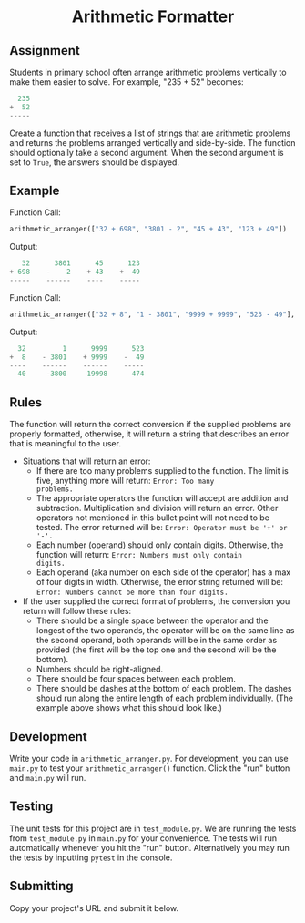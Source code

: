 <h1 align="center"><string>Arithmetic Formatter</string></h1>

## **Assignment**

Students in primary school often arrange arithmetic problems vertically to make them easier to solve. For example, "235 + 52" becomes:
```python
  235
+  52
-----
```
Create a function that receives a list of strings that are arithmetic problems and returns the problems arranged vertically and side-by-side. The function should optionally take a second argument. When the second argument is set to <code>True</code>, the answers should be displayed.

## **Example**

Function Call:
```python
arithmetic_arranger(["32 + 698", "3801 - 2", "45 + 43", "123 + 49"])
```
Output:
```python
   32      3801      45      123
+ 698    -    2    + 43    +  49
-----    ------    ----    -----
```
Function Call:
```python
arithmetic_arranger(["32 + 8", "1 - 3801", "9999 + 9999", "523 - 49"], True)
```
Output:
```python
  32         1      9999      523
+  8    - 3801    + 9999    -  49
----    ------    ------    -----
  40     -3800     19998      474
```
## **Rules**

The function will return the correct conversion if the supplied problems are properly formatted, otherwise, it will return a string that describes an error that is meaningful to the user.

- Situations that will return an error:
    - If there are too many problems supplied to the function. The limit is five, anything more will return: <code>Error: Too many problems.</code>
    - The appropriate operators the function will accept are addition and subtraction. Multiplication and division will return an error. Other operators not mentioned in this bullet point will not need to be tested. The error returned will be: <code>Error: Operator must be '+' or '-'.</code>
    - Each number (operand) should only contain digits. Otherwise, the function will return: <code>Error: Numbers must only contain digits.</code>
    - Each operand (aka number on each side of the operator) has a max of four digits in width. Otherwise, the error string returned will be: <code>Error: Numbers cannot be more than four digits.</code>
- If the user supplied the correct format of problems, the conversion you return will follow these rules:
    - There should be a single space between the operator and the longest of the two operands, the operator will be on the same line as the second operand, both operands will be in the same order as provided (the first will be the top one and the second will be the bottom).
    - Numbers should be right-aligned.
    - There should be four spaces between each problem.
    - There should be dashes at the bottom of each problem. The dashes should run along the entire length of each problem individually. (The example above shows what this should look like.)

## **Development**
Write your code in <code>arithmetic_arranger.py</code>. For development, you can use <code>main.py</code> to test your <code>arithmetic_arranger()</code> function. Click the "run" button and <code>main.py</code> will run.

## **Testing**

The unit tests for this project are in <code>test_module.py</code>. We are running the tests from <code>test_module.py</code> in <code>main.py</code> for your convenience. The tests will run automatically whenever you hit the "run" button. Alternatively you may run the tests by inputting <code>pytest</code> in the console.

## **Submitting**

Copy your project's URL and submit it below.
